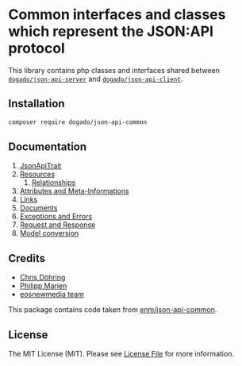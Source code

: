 # Common interfaces and classes which represent the JSON:API protocol

This library contains php classes and interfaces shared between
[`dogado/json-api-server`](https://github.com/dogado-group/json-api-server) and 
[`dogado/json-api-client`](https://github.com/dogado-group/json-api-client).

## Installation

```sh
composer require dogado/json-api-common
```

## Documentation

1. [JsonApiTrait](docs/01-trait.md)
1. [Resources](docs/02-resources.md)
    1. [Relationships](docs/02-resources.md#relationships)
1. [Attributes and Meta-Informations](docs/03-collections.md)
1. [Links](docs/04-links.md)
1. [Documents](docs/05-documents.md)
1. [Exceptions and Errors](docs/06-errors.md)
1. [Request and Response](docs/07-requests.md)
1. [Model conversion](docs/08-models.md)

## Credits

- [Chris Döhring](https://github.com/chris-doehring)
- [Philipp Marien](https://github.com/pmarien)
- [eosnewmedia team](https://github.com/eosnewmedia)

This package contains code taken from [enm/json-api-common](https://github.com/eosnewmedia/JSON-API-Common).

## License

The MIT License (MIT). Please see [License File](LICENSE) for more information.
